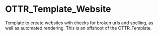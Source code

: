 # OTTR_Template_Website
Template to create websites with checks for broken urls and spelling, as well as automated rendering. This is an offshoot of the OTTR_Template.
